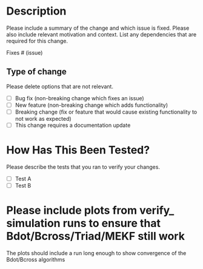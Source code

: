 # Description

Please include a summary of the change and which issue is fixed. Please also include relevant motivation and context. List any dependencies that are required for this change.

Fixes # (issue)

## Type of change

Please delete options that are not relevant.

- [ ] Bug fix (non-breaking change which fixes an issue)
- [ ] New feature (non-breaking change which adds functionality)
- [ ] Breaking change (fix or feature that would cause existing functionality to not work as expected)
- [ ] This change requires a documentation update

# How Has This Been Tested?

Please describe the tests that you ran to verify your changes. 

- [ ] Test A
- [ ] Test B

# Please include plots from verify_ simulation runs to ensure that Bdot/Bcross/Triad/MEKF still work

The plots should include a run long enough to show convergence of the Bdot/Bcross algorithms
